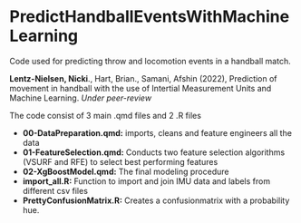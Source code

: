 # PredictHandballEventsWithMachineLearning
Code used for predicting throw and locomotion events in a handball match.

**Lentz-Nielsen, Nicki**., Hart, Brian., Samani, Afshin (2022), Prediction of movement in handball with the use of Intertial Measurement Units and Machine Learning. *Under peer-review*

The code consist of 3 main .qmd files and 2 .R files
 * **00-DataPreparation.qmd:** imports, cleans and feature engineers all the data
 * **01-FeatureSelection.qmd:** Conducts two feature selection algorithms (VSURF and RFE) to select best performing features
 * **02-XgBoostModel.qmd:** The final modeling procedure
 * **import_all.R:** Function to import and join IMU data and labels from different csv files
 * **PrettyConfusionMatrix.R:** Creates a confusionmatrix with a probability hue. 
